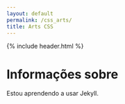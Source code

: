 ```yaml
---
layout: default
permalink: /css_arts/
title: Arts CSS
---
```


{% include header.html %}
<h1>Informações sobre</h1>
Estou aprendendo a usar Jekyll.
